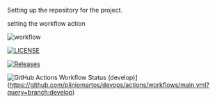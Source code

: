 Setting up the repository for the project.

setting the workflow action

![workflow](https://github.com/pliniomartos/devops/actions/workflows/main.yml/badge.svg)

[![LICENSE](https://img.shields.io/github/license/pliniomartos/devops.svg?style=flat-square)](https://github.com/pliniomartos/devops/blob/master/LICENSE)

[![Releases](https://img.shields.io/github/release/pliniomartos/devops/all.svg?style=flat-square)](https://github.com/pliniomartos/devops/releases)

![GitHub Actions Workflow Status (develop)](https://img.shields.io/github/actions/workflow/status/pliniomartos/devops/main.yml?branch=develop&style=flat-square)](https://github.com/pliniomartos/devops/actions/workflows/main.yml?query=branch:develop)


